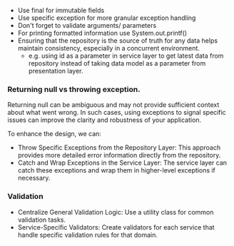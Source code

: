- Use final for immutable fields
- Use specific exception for more granular exception handling
- Don't forget to validate arguments/ parameters
- For printing formatted information use System.out.printf()
- Ensuring that the repository is the source of truth for any data helps maintain consistency, especially in a concurrent environment.
  - e.g. using id as a parameter in service layer to get latest data from repository instead of taking data model as a parameter from presentation layer.


### Returning null vs throwing exception.
Returning null can be ambiguous and may not provide sufficient context about what went wrong. In such cases, using exceptions to signal specific issues can improve the clarity and robustness of your application.

To enhance the design, we can:
- Throw Specific Exceptions from the Repository Layer: This approach provides more detailed error information directly from the repository.
- Catch and Wrap Exceptions in the Service Layer: The service layer can catch these exceptions and wrap them in higher-level exceptions if necessary.

### Validation

- Centralize General Validation Logic: Use a utility class for common validation tasks.
- Service-Specific Validators: Create validators for each service that handle specific validation rules for that domain.
